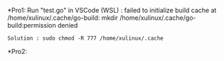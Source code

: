 *Pro1: Run "test.go" in VSCode (WSL) : 
  	failed to initialize build cache at /home/xulinux/.cache/go-build: mkdir /home/xulinux/.cache/go-build:permission denied
	
	Solution : sudo chmod -R 777 /home/xulinux/.cache
	
	
*Pro2: 
